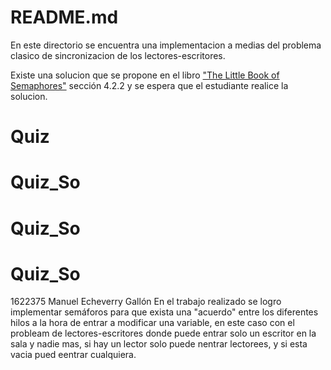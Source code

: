 # README.md

En este directorio se encuentra una implementacion a medias del problema clasico
de sincronizacion de los lectores-escritores. 

Existe una solucion que se propone en el libro 
["The Little Book of Semaphores"](http://greenteapress.com/wp/semaphores/)
sección 4.2.2 y se espera que el estudiante realice la solucion.

# Quiz
# Quiz_So
# Quiz_So
# Quiz_So


1622375 Manuel Echeverry Gallón 
En el trabajo realizado se logro implementar semáforos para que exista una "acuerdo" entre los diferentes hilos a la hora de entrar a modificar una variable, en este caso con el probleam de lectores-escritores donde puede entrar solo un escritor en la sala y nadie mas, si hay un lector solo puede nentrar lectorees, y si esta vacia pued eentrar cualquiera.  
